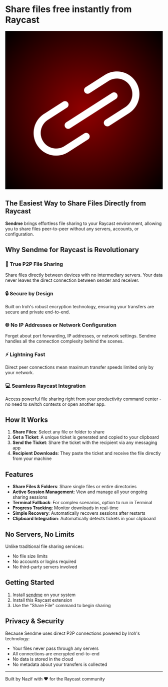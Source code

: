 # Share files free instantly from Raycast

![Sendme for Raycast](./assets/command-icon.png)

## The Easiest Way to Share Files Directly from Raycast

**Sendme** brings effortless file sharing to your Raycast environment, allowing you to share files peer-to-peer without any servers, accounts, or configuration.

## Why Sendme for Raycast is Revolutionary

### 🚀 True P2P File Sharing

Share files directly between devices with no intermediary servers. Your data never leaves the direct connection between sender and receiver.

### 🔒 Secure by Design

Built on Iroh's robust encryption technology, ensuring your transfers are secure and private end-to-end.

### 🌐 No IP Addresses or Network Configuration

Forget about port forwarding, IP addresses, or network settings. Sendme handles all the connection complexity behind the scenes.

### ⚡️ Lightning Fast

Direct peer connections mean maximum transfer speeds limited only by your network.

### 💻 Seamless Raycast Integration

Access powerful file sharing right from your productivity command center - no need to switch contexts or open another app.

## How It Works

1. **Share Files**: Select any file or folder to share
2. **Get a Ticket**: A unique ticket is generated and copied to your clipboard
3. **Send the Ticket**: Share the ticket with the recipient via any messaging app
4. **Recipient Downloads**: They paste the ticket and receive the file directly from your machine

## Features

- **Share Files & Folders**: Share single files or entire directories
- **Active Session Management**: View and manage all your ongoing sharing sessions
- **Terminal Fallback**: For complex scenarios, option to run in Terminal
- **Progress Tracking**: Monitor downloads in real-time
- **Simple Recovery**: Automatically recovers sessions after restarts
- **Clipboard Integration**: Automatically detects tickets in your clipboard

## No Servers, No Limits

Unlike traditional file sharing services:

- No file size limits
- No accounts or logins required
- No third-party servers involved

## Getting Started

1. Install [sendme](https://github.com/nazifishrak/sendme-extension) on your system
2. Install this Raycast extension
3. Use the "Share File" command to begin sharing


## Privacy & Security

Because Sendme uses direct P2P connections powered by Iroh's technology:

- Your files never pass through any servers
- All connections are encrypted end-to-end
- No data is stored in the cloud
- No metadata about your transfers is collected

---

Built by Nazif with ❤️ for the Raycast community
